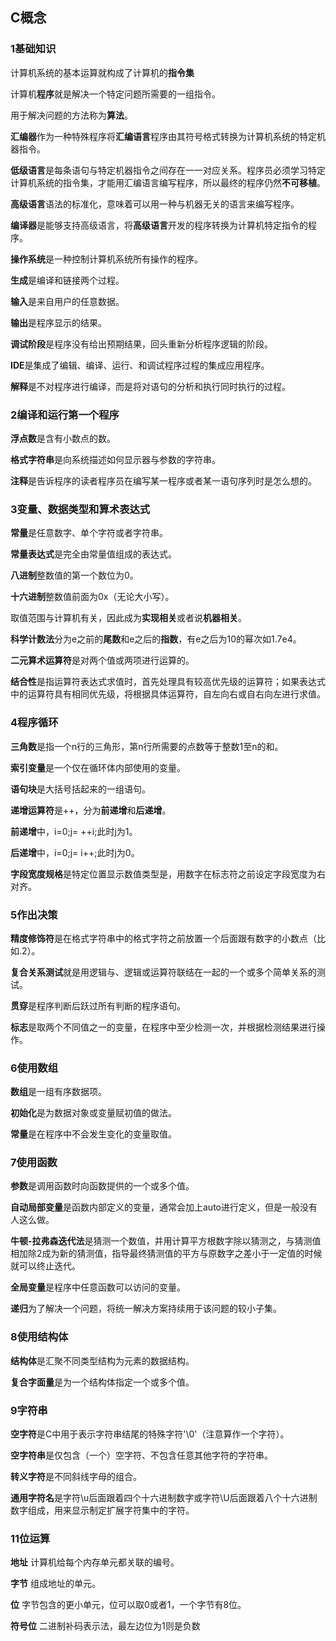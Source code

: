 ## C概念


### 1基础知识
计算机系统的基本运算就构成了计算机的**指令集**

计算机**程序**就是解决一个特定问题所需要的一组指令。

用于解决问题的方法称为**算法**。

**汇编器**作为一种特殊程序将**汇编语言**程序由其符号格式转换为计算机系统的特定机器指令。

**低级语言**是每条语句与特定机器指令之间存在一一对应关系。程序员必须学习特定计算机系统的指令集，才能用汇编语言编写程序，所以最终的程序仍然**不可移植**。

**高级语言**语法的标准化，意味着可以用一种与机器无关的语言来编写程序。

**编译器**是能够支持高级语言，将**高级语言**开发的程序转换为计算机特定指令的程序。

**操作系统**是一种控制计算机系统所有操作的程序。

**生成**是编译和链接两个过程。

**输入**是来自用户的任意数据。

**输出**是程序显示的结果。

**调试阶段**是程序没有给出预期结果，回头重新分析程序逻辑的阶段。


**IDE**是集成了编辑、编译、运行、和调试程序过程的集成应用程序。


**解释**是不对程序进行编译，而是将对语句的分析和执行同时执行的过程。

### 2编译和运行第一个程序

**浮点数**是含有小数点的数。

**格式字符串**是向系统描述如何显示器与参数的字符串。

**注释**是告诉程序的读者程序员在编写某一程序或者某一语句序列时是怎么想的。

### 3变量、数据类型和算术表达式
**常量**是任意数字、单个字符或者字符串。

**常量表达式**是完全由常量值组成的表达式。

**八进制**整数值的第一个数位为0。

**十六进制**整数值前面为0x（无论大小写）。


取值范围与计算机有关，因此成为**实现相关**或者说**机器相关**。

**科学计数法**分为e之前的**尾数**和e之后的**指数**，有e之后为10的幂次如1.7e4。



**二元算术运算符**是对两个值或两项进行运算的。

**结合性**是指运算符表达式求值时，首先处理具有较高优先级的运算符；如果表达式中的运算符具有相同优先级，将根据具体运算符，自左向右或自右向左进行求值。


### 4程序循环
**三角数**是指一个n行的三角形，第n行所需要的点数等于整数1至n的和。

**索引变量**是一个仅在循环体内部使用的变量。

**语句块**是大括号括起来的一组语句。


**递增运算符**是++，分为**前递增**和**后递增**。

**前递增**中，i=0;j= ++i;此时j为1。

**后递增**中，i=0;j= i++;此时j为0。

**字段宽度规格**是特定位置显示数值类型是，用数字在标志符之前设定字段宽度为右对齐。



### 5作出决策

**精度修饰符**是在格式字符串中的格式字符之前放置一个后面跟有数字的小数点（比如.2）。

**复合关系测试**就是用逻辑与、逻辑或运算符联结在一起的一个或多个简单关系的测试。

**贯穿**是程序判断后跃过所有判断的程序语句。


**标志**是取两个不同值之一的变量，在程序中至少检测一次，并根据检测结果进行操作。



### 6使用数组

**数组**是一组有序数据项。


**初始化**是为数据对象或变量赋初值的做法。

**常量**是在程序中不会发生变化的变量取值。



### 7使用函数

**参数**是调用函数时向函数提供的一个或多个值。

**自动局部变量**是函数内部定义的变量，通常会加上auto进行定义，但是一般没有人这么做。

**牛顿-拉弗森迭代法**是猜测一个数值，并用计算平方根数字除以猜测之，与猜测值相加除2成为新的猜测值，指导最终猜测值的平方与原数字之差小于一定值的时候就可以终止迭代。

**全局变量**是程序中任意函数可以访问的变量。

**递归**为了解决一个问题，将统一解决方案持续用于该问题的较小子集。





### 8使用结构体

**结构体**是汇聚不同类型结构为元素的数据结构。

**复合字面量**是为一个结构体指定一个或多个值。



### 9字符串

**空字符**是C中用于表示字符串结尾的特殊字符'\0'（注意算作一个字符）。


**空字符串**是仅包含（一个）空字符、不包含任意其他字符的字符串。

**转义字符**是不同斜线字母的组合。

**通用字符名**是字符\u后面跟着四个十六进制数字或字符\U后面跟着八个十六进制数字组成，用来显示制定扩展字符集中的字符。









### 11位运算
**地址** 计算机给每个内存单元都关联的编号。

**字节** 组成地址的单元。

**位** 字节包含的更小单元，位可以取0或者1，一个字节有8位。

**符号位** 二进制补码表示法，最左边位为1则是负数

